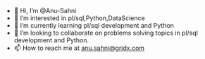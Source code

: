 - 👋 Hi, I’m @Anu-Sahni
- 👀 I’m interested in pl/sql,Python,DataScience 
- 🌱 I’m currently learning pl/sql development and Python
- 💞️ I’m looking to collaborate on problems solving topics in pl/sql development and Python.
- 📫 How to reach me at anu.sahni@gridx.com

<!---
Anu-Sahni/Anu-Sahni is a ✨ special ✨ repository because its `README.md` (this file) appears on your GitHub profile.
You can click the Preview link to take a look at your changes.
--->
